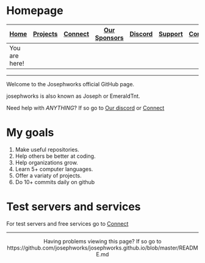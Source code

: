 # Homepage
| [Home](README.md) | [Projects](PROJECTS.md) | [Connect](CONNECT.md) | [Our Sponsors](SPONSORS.md) | [Discord](DISCORD.md) | [Support](SUPPORT.md) | [Contribute](CONTRIBUTE.md) | [Our GitHub](http://github.com/josephworks) |
|-------------------|-------------------------|-----------------------|-----------------------------|-----------------------|-----------------------|-----------------------------|--------------------------------------|
| You are here!     |                         |                       |                             |                       |                       |                             |                                      |
------
Welcome to the Josephworks official GitHub page.

josephworks is also known as Joseph or EmeraldTnt.

Need help with *ANYTHING*? If so go to [Our discord](DISCORD.md) or [Connect](CONNECT.md)

# My goals
1. Make useful repositories.
2. Help others be better at coding.
3. Help organizations grow.
4. Learn 5+ computer languages.
5. Offer a variaty of projects.
6. Do 10+ commits daily on github

# Test servers and services
For test servers and free services go to [Connect](CONNECT.md)

------
<p align="center">Having problems viewing this page? If so go to https://github.com/josephworks/josephworks.github.io/blob/master/README.md </p>
